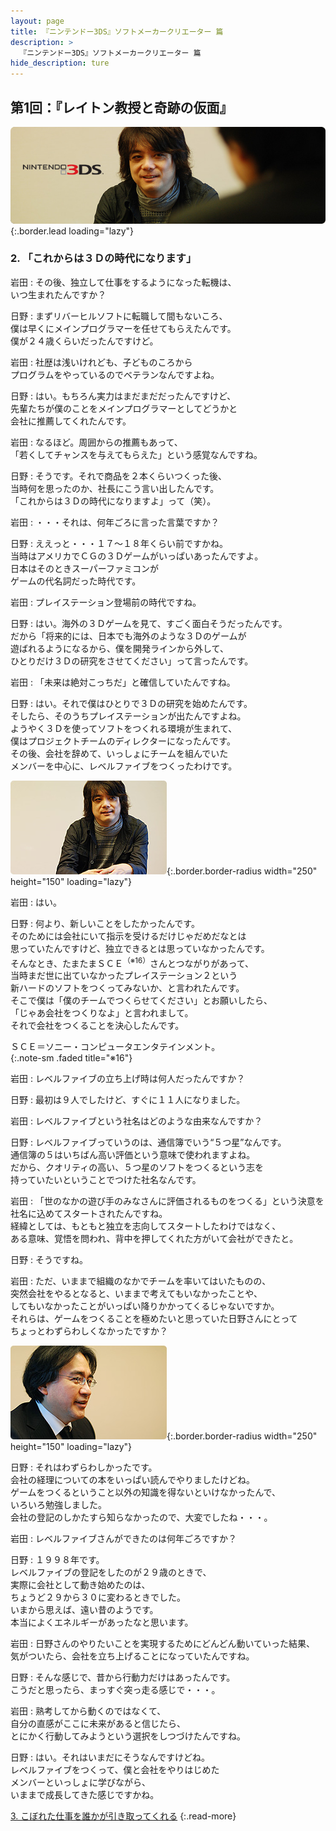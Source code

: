 ```yaml
---
layout: page
title: 『ニンテンドー3DS』ソフトメーカークリエーター 篇
description: >
  『ニンテンドー3DS』ソフトメーカークリエーター 篇
hide_description: ture
---
```


## 第1回：『レイトン教授と奇跡の仮面』

![](/others/interviews/jp/3ds/creators/vol1/img/mainvisual2.jpg){:.border.lead loading="lazy"}

### 2. 「これからは３Ｄの時代になります」

岩田
: その後、独立して仕事をするようになった転機は、<br>いつ生まれたんですか？

日野
: まずリバーヒルソフトに転職して間もないころ、<br>僕は早くにメインプログラマーを任せてもらえたんです。<br>僕が２４歳くらいだったんですけど。

岩田
: 社歴は浅いけれども、子どものころから<br>プログラムをやっているのでベテランなんですよね。

日野
: はい。もちろん実力はまだまだだったんですけど、<br>先輩たちが僕のことをメインプログラマーとしてどうかと<br>会社に推薦してくれたんです。

岩田
: なるほど。周囲からの推薦もあって、<br>「若くしてチャンスを与えてもらえた」という感覚なんですね。

日野
: そうです。それで商品を２本くらいつくった後、<br>当時何を思ったのか、社長にこう言い出したんです。<br>「これからは３Ｄの時代になりますよ」って（笑）。

岩田
: ・・・それは、何年ごろに言った言葉ですか？

日野
: ええっと・・・１７～１８年くらい前ですかね。<br>当時はアメリカでＣＧの３Ｄゲームがいっぱいあったんですよ。<br>日本はそのときスーパーファミコンが<br>ゲームの代名詞だった時代です。

岩田
: プレイステーション登場前の時代ですね。

日野
: はい。海外の３Ｄゲームを見て、すごく面白そうだったんです。<br>だから「将来的には、日本でも海外のような３Ｄのゲームが<br>遊ばれるようになるから、僕を開発ラインから外して、<br>ひとりだけ３Ｄの研究をさせてください」って言ったんです。

岩田
: 「未来は絶対こっちだ」と確信していたんですね。

日野
: はい。それで僕はひとりで３Ｄの研究を始めたんです。<br>そしたら、そのうちプレイステーションが出たんですよね。<br>ようやく３Ｄを使ってソフトをつくれる環境が生まれて、<br>僕はプロジェクトチームのディレクターになったんです。<br>その後、会社を辞めて、いっしょにチームを組んでいた<br>メンバーを中心に、レベルファイブをつくったわけです。

![](/others/interviews/jp/3ds/creators/vol1/img/photo6.jpg){:.border.border-radius width="250" height="150" loading="lazy"}

岩田
: はい。

日野
: 何より、新しいことをしたかったんです。<br>そのためには会社にいて指示を受けるだけじゃだめだなとは<br>思っていたんですけど、独立できるとは思っていなかったんです。<br>そんなとき、たまたまＳＣＥ<sup>（※16）</sup>さんとつながりがあって、<br>当時まだ世に出ていなかったプレイステーション２という<br>新ハードのソフトをつくってみないか、と言われたんです。<br>そこで僕は「僕のチームでつくらせてください」とお願いしたら、<br>「じゃあ会社をつくりなよ」と言われまして。<br>それで会社をつくることを決心したんです。

ＳＣＥ＝ソニー・コンピュータエンタテインメント。              
{:.note-sm .faded title="※16"}

岩田
: レベルファイブの立ち上げ時は何人だったんですか？

日野
: 最初は９人でしたけど、すぐに１１人になりました。

岩田
: レベルファイブという社名はどのような由来なんですか？

日野
: レベルファイブっていうのは、通信簿でいう“５つ星”なんです。<br>通信簿の５はいちばん高い評価という意味で使われますよね。<br>だから、クオリティの高い、５つ星のソフトをつくるという志を<br>持っていたいということでつけた社名なんです。

岩田
: 「世のなかの遊び手のみなさんに評価されるものをつくる」という決意を<br>社名に込めてスタートされたんですね。<br>経緯としては、もともと独立を志向してスタートしたわけではなく、<br>ある意味、覚悟を問われ、背中を押してくれた方がいて会社ができたと。

日野
: そうですね。

岩田
: ただ、いままで組織のなかでチームを率いてはいたものの、<br>突然会社をやるとなると、いままで考えてもいなかったことや、<br>してもいなかったことがいっぱい降りかかってくるじゃないですか。<br>それらは、ゲームをつくることを極めたいと思っていた日野さんにとって<br>ちょっとわずらわしくなかったですか？

![](/others/interviews/jp/3ds/creators/vol1/img/photo7.jpg){:.border.border-radius width="250" height="150" loading="lazy"}

日野
: それはわずらわしかったです。<br>会社の経理についての本をいっぱい読んでやりましたけどね。<br>ゲームをつくるということ以外の知識を得ないといけなかったんで、<br>いろいろ勉強しました。<br>会社の登記のしかたすら知らなかったので、大変でしたね・・・。

岩田
: レベルファイブさんができたのは何年ごろですか？

日野
: １９９８年です。<br>レベルファイブの登記をしたのが２９歳のときで、<br>実際に会社として動き始めたのは、<br>ちょうど２９から３０に変わるときでした。<br>いまから思えば、遠い昔のようです。<br>本当によくエネルギーがあったなと思います。

岩田
: 日野さんのやりたいことを実現するためにどんどん動いていった結果、<br>気がついたら、会社を立ち上げることになっていたんですね。

日野
: そんな感じで、昔から行動力だけはあったんです。<br>こうだと思ったら、まっすぐ突っ走る感じで・・・。

岩田
: 熟考してから動くのではなくて、<br>自分の直感がここに未来があると信じたら、<br>とにかく行動してみようという選択をしつづけたんですね。

日野
: はい。それはいまだにそうなんですけどね。<br>レベルファイブをつくって、僕と会社をやりはじめた<br>メンバーといっしょに学びながら、<br>いままで成長してきた感じですかね。

[3. こぼれた仕事を誰かが引き取ってくれる](3.md)
{:.read-more}

